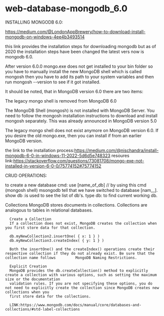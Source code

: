 # web-database-mongodb_6.0

INSTALLING MONGODB 6.0:

https://medium.com/@LondonAppBrewery/how-to-download-install-mongodb-on-windows-4ee4b3493514

this link provides the installation steps for downloading mongodb but as of 2020 the installation steps have been changed the latest vers now is mongodb 6.0.

After version 6.0.0 mongo.exe does not get installed to your bin folder so you have to manually install the new MongoDB shell which is called mongosh then you have to
add its path to your system variables and then run mongosh --version to see if it got installed. 

It should be noted, that in MongoDB version 6.0 there are two items:

The legacy mongo shell is removed from MongoDB 6.0

The MongoDB Shell (mongosh) is not installed with MongoDB Server. You need to follow the mongosh installation instructions to download and install mongosh separately. This was already announced in MongoDB version 5.0

The legacy mongo shell does not exist anymore on MongoDB version 6.0. If you desire the old mongo.exe, then you can install if from an earlier MongoDB version.

the link to the installation process:https://medium.com/@nischandra/install-mongodb-6-0-in-windows-11-2022-5d6d5e748323
resoures link:https://stackoverflow.com/questions/73081708/mongo-exe-not-installed-in-version-6-0-0/75774152#75774152

CRUD OPERATIONS:
  
  to create a new database cmd: use [name_of_db] // by using this cmd (mongosh shell) msongodb tell that we have switched to database [nam__].
  show db :is used to see the list of db's.
  type db: to find current working db.
  
  Collections
      MongoDB stores documents in collections. Collections are analogous to tables in relational databases.

      Create a Collection
      If a collection does not exist, MongoDB creates the collection when you first store data for that collection.

      db.myNewCollection2.insertOne( { x: 1 } )
      db.myNewCollection3.createIndex( { y: 1 } )

      Both the insertOne() and the createIndex() operations create their respective collection if they do not already exist. Be sure that the collection name follows         MongoDB Naming Restrictions.

      Explicit Creation
      MongoDB provides the db.createCollection() method to explicitly create a collection with various options, such as setting the maximum size or the documentation
      validation rules. If you are not specifying these options, you do not need to explicitly create the collection since MongoDB creates new collections when you 
      first store data for the collections.
      
      LINK:https://www.mongodb.com/docs/manual/core/databases-and-collections/#std-label-collections
      
      
      
      
      
      
      
      
      
      
      
      
      
      
      
      
      
      
      
      
      
      
